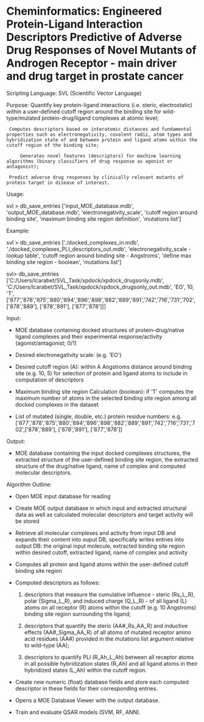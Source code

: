 # Cheminformatics: Engineered Protein-Ligand Interaction Descriptors Predictive of Adverse Drug Responses of Novel Mutants of Androgen Receptor - main driver and drug target in prostate cancer 

Scripting Language: SVL (Scientific Vector Language)

Purpose:  Quantify key protein-ligand interactions (i.e. steric, electrostatic) within a user-defined cutoff region around the binding site for wild-type/mutated protein-drug/ligand complexes at atomic level;

	 Computes descriptors based on interatomic distances and fundamental properties such as electronegativity, covalent radii, atom types and hybridization state of and between protein and ligand atoms within the cutoff region of the binding site;

         Generates novel features (descriptors) for machine learning algorithms (binary classifiers of drug response as agonist or antagonist);  

	 Predict adverse drug responses by clinically relevant mutants of protein target in disease of interest.
	
Usage:

svl > db_save_entries ['input_MOE_database.mdb', 'output_MOE_database.mdb', 'electronegativity_scale', 'cutoff region around binding site', 'maximum binding site region definition', 'mutations list']

Example:

svl > db_save_entries ['./docked_complexes_in.mdb', './docked_complexes_PLI_descriptors_out.mdb', 'electronegativity_scale - lookup table', 'cutoff region around binding site - Angstroms', 'define max binding site region - boolean', 'mutations list']

svl> db_save_entries ['C:/Users/lcarabet/SVL_Task/xpdock/xpdock_drugsonly.mdb', 'C:/Users/lcarabet/SVL_Task/xpdock/xpdock_drugsonly_out.mdb', 'EO', 10, 'T', ['877','878','875','880','894','896','898','882','889','891','742','716','731','702',['878','889'], ['878','891'], ['877','878']]]

Input: 

- MOE database containing docked structures of protein-drug/native ligand complexes and their experimental response/activity (agonist/antagonist; 0/1)

- Desired electronegativity scale: (e.g. 'EO')

- Desired cutoff region (A): within A Angstroms distance around binding site (e.g. 10, 5) for selection of protein and ligand atoms to include in computation of descriptors

- Maximum binding site region Calculation (boolean): if 'T' computes the maximum number of atoms in the selected binding site region among all docked complexes in the dataset

- List of mutated (single, double, etc.) protein residue numbers: e.g. ['877','878','875','880','894','896','898','882','889','891','742','716','731','702',['878','889'], ['878','891'], ['877','878']]

Output:

- MOE database containing the input docked complexes structures, the extracted structure of the user-defined binding site region, the extracted structure of the drug/native ligand, name of complex and computed molecular descriptors.

Algorithm Outline:

- Open MOE input database for reading

- Create MOE output database in which input and extracted structural data as well as calculated molecular descriptors and target activity will be stored

- Retrieve all molecular complexes and activity from input DB and expands their content into ouput DB, specifically writes entries into output DB: the original input molecule, extracted binding site region within desired cutoff, extracted ligand, name of complex and activity

- Computes all protein and ligand atoms within the user-defined cutoff binding site region

- Computed descriptors as follows:
	1. descriptors that measure the cumulative influence - steric (Rs_L_R), polar (Sigma_L_R), and induced charge (Q_L_R) - of all ligand (L) atoms on all receptor (R) atoms within the cutoff (e.g. 10 Angstroms) binding site region surrounding the ligand;

	2. descriptors that quantify the steric (AA#_Rs_AA_R) and inductive effects (AA#_Sigma_AA_R) of all atoms of mutated receptor amino acid residues (AA#) provided in the mutations list argument relative to wild-type (AA);
	
	3. descriptors to quantify PLI (R_Ah_L_Ah) between all receptor atoms in all possible hybridization states (R_Ah) and all ligand atoms in their hybridized states (L_Ah) within the cutoff region.

- Create new numeric (float) database fields and store each computed descriptor in these fields for their corresponding entries.

- Opens a MOE Database Viewer with the output database.

- Train and evaluate QSAR models (SVM, RF, ANN).



